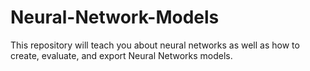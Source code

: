 # Neural-Network-Models
This repository will teach you about neural networks as well as how to create, evaluate, and export Neural Networks models. 
